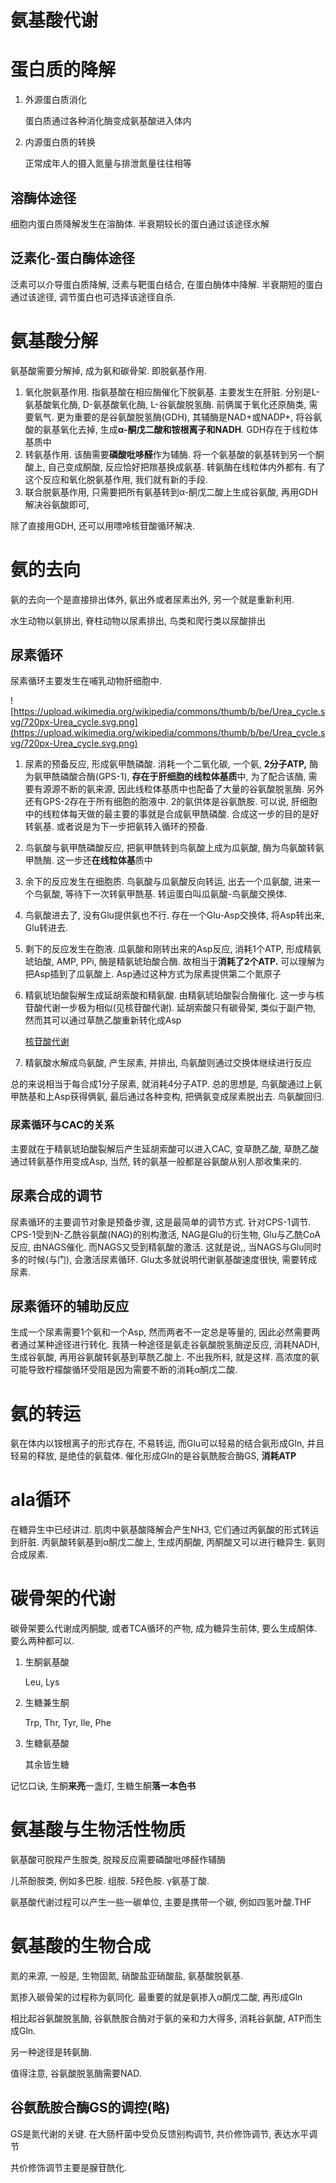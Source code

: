 # 氨基酸代谢

# 蛋白质的降解

1. 外源蛋白质消化
    
    蛋白质通过各种消化酶变成氨基酸进入体内
    
2. 内源蛋白质的转换
    
    正常成年人的摄入氮量与排泄氮量往往相等
    

## 溶酶体途径

细胞内蛋白质降解发生在溶酶体. 半衰期较长的蛋白通过该途径水解

## 泛素化-蛋白酶体途径

泛素可以介导蛋白质降解, 泛素与靶蛋白结合, 在蛋白酶体中降解. 半衰期短的蛋白通过该途径, 调节蛋白也可选择该途径自杀.

# 氨基酸分解

氨基酸需要分解掉, 成为氨和碳骨架. 即脱氨基作用.

1. 氧化脱氨基作用. 指氨基酸在相应酶催化下脱氨基. 主要发生在肝脏. 分别是L-氨基酸氧化酶, D-氨基酸氧化酶, L-谷氨酸脱氢酶. 前俩属于氧化还原酶类, 需要氧气. 更为重要的是谷氨酸脱氢酶(GDH), 其辅酶是NAD+或NADP+, 将谷氨酸的氨基氧化去掉, 生成**α-酮戊二酸和铵根离子和NADH**. GDH存在于线粒体基质中
2. 转氨基作用. 该酶需要**磷酸吡哆醛**作为辅酶. 将一个氨基酸的氨基转到另一个酮酸上, 自己变成酮酸, 反应恰好把羰基换成氨基. 转氨酶在线粒体内外都有. 有了这个反应和氧化脱氨基作用, 我们就有新的手段. 
3. 联合脱氨基作用, 只需要把所有氨基转到α-酮戊二酸上生成谷氨酸, 再用GDH解决谷氨酸即可,

除了直接用GDH, 还可以用嘌呤核苷酸循环解决.

# 氨的去向

氨的去向一个是直接排出体外, 氨出外或者尿素出外, 另一个就是重新利用. 

水生动物以氨排出, 脊柱动物以尿素排出, 鸟类和爬行类以尿酸排出

## 尿素循环

尿素循环主要发生在哺乳动物肝细胞中. 

![https://upload.wikimedia.org/wikipedia/commons/thumb/b/be/Urea_cycle.svg/720px-Urea_cycle.svg.png](https://upload.wikimedia.org/wikipedia/commons/thumb/b/be/Urea_cycle.svg/720px-Urea_cycle.svg.png)

1. 尿素的预备反应, 形成氨甲酰磷酸. 消耗一个二氧化碳, 一个氨, **2分子ATP,** 酶为氨甲酰磷酸合酶(GPS-1), **存在于肝细胞的线粒体基质**中, 为了配合该酶, 需要有源源不断的氨来源, 因此线粒体基质中也配备了大量的谷氨酸脱氢酶. 另外还有GPS-2存在于所有细胞的胞液中. 2的氨供体是谷氨酰胺. 可以说, 肝细胞中的线粒体每天做的最主要的事就是合成氨甲酰磷酸. 合成这一步的目的是好转氨基. 或者说是为下一步把氨转入循环的预备.
2. 鸟氨酸与氨甲酰磷酸反应, 把氨甲酰转到鸟氨酸上成为瓜氨酸, 酶为鸟氨酸转氨甲酰酶. 这一步还**在线粒体基**质中
3. 余下的反应发生在细胞质. 鸟氨酸与瓜氨酸反向转运, 出去一个瓜氨酸, 进来一个鸟氨酸, 等待下一次转氨甲酰基. 转运蛋白叫瓜氨酸-鸟氨酸交换体.
4. 鸟氨酸进去了, 没有Glu提供氨也不行. 存在一个Glu-Asp交换体, 将Asp转出来, Glu转进去.
5. 剩下的反应发生在胞液. 瓜氨酸和刚转出来的Asp反应, 消耗1个ATP, 形成精氨琥珀酸, AMP, PPi, 酶是精氨琥珀酸合酶. 故相当于**消耗了2个ATP.** 可以理解为把Asp插到了瓜氨酸上. Asp通过这种方式为尿素提供第二个氮原子
6. 精氨琥珀酸裂解生成延胡索酸和精氨酸. 由精氨琥珀酸裂合酶催化. 这一步与核苷酸代谢一步极为相似(见核苷酸代谢). 延胡索酸只有碳骨架, 类似于副产物, 然而其可以通过草酰乙酸重新转化成Asp
    
    [核苷酸代谢](%E6%A0%B8%E8%8B%B7%E9%85%B8%E4%BB%A3%E8%B0%A2%20cd078a3e529c498ba17b7701310d0ac0.md)
    
7. 精氨酸水解成鸟氨酸, 产生尿素, 并排出, 鸟氨酸则通过交换体继续进行反应

总的来说相当于每合成1分子尿素, 就消耗4分子ATP. 总的思想是, 鸟氨酸通过上氨甲酰基和上Asp获得俩氨, 最后通过各种变构, 把俩氨变成尿素脱出去. 鸟氨酸回归. 

### 尿素循环与CAC的关系

主要就在于精氨琥珀酸裂解后产生延胡索酸可以进入CAC, 变草酰乙酸, 草酰乙酸通过转氨基作用变成Asp, 当然, 转的氨基一般都是谷氨酸从别人那收集来的.

## 尿素合成的调节

尿素循环的主要调节对象是预备步骤, 这是最简单的调节方式. 针对CPS-1调节. CPS-1受到N-乙酰谷氨酸(NAG)的别构激活, NAG是Glu的衍生物, Glu与乙酰CoA反应, 由NAGS催化. 而NAGS又受到精氨酸的激活. 这就是说,, 当NAGS与Glu同时多的时候(与门), 会激活尿素循环. Glu太多就说明代谢氨基酸速度很快, 需要转成尿素. 

## 尿素循环的辅助反应

生成一个尿素需要1个氨和一个Asp, 然而两者不一定总是等量的, 因此必然需要两者通过某种途径进行转化. 我猜一种途径是氨走谷氨酸脱氢酶逆反应, 消耗NADH, 生成谷氨酸, 再用谷氨酸转氨基到草酰乙酸上. 不出我所料, 就是这样. 高浓度的氨可能导致柠檬酸循环受阻是因为需要不断的消耗α酮戊二酸.

# 氨的转运

氨在体内以铵根离子的形式存在, 不易转运, 而Glu可以轻易的结合氨形成Gln, 并且轻易的释放, 是绝佳的氨载体. 催化形成Gln的是谷氨酰胺合酶GS, **消耗ATP**

# ala循环

在糖异生中已经讲过. 肌肉中氨基酸降解会产生NH3, 它们通过丙氨酸的形式转运到肝脏. 丙氨酸转氨基到α酮戊二酸上, 生成丙酮酸, 丙酮酸又可以进行糖异生. 氨则合成尿素. 

# 碳骨架的代谢

碳骨架要么代谢成丙酮酸, 或者TCA循环的产物, 成为糖异生前体, 要么生成酮体. 要么两种都可以. 

1. 生酮氨基酸
    
    Leu, Lys
    
2. 生糖兼生酮
    
    Trp, Thr, Tyr, Ile, Phe
    
3. 生糖氨基酸
    
    其余皆生糖
    

记忆口诀, 生酮**来亮**一盏灯, 生糖生酮**落一本色书**

# 氨基酸与生物活性物质

氨基酸可脱羧产生胺类, 脱羧反应需要磷酸吡哆醛作辅酶

儿茶酚胺类, 例如多巴胺. 组胺. 5羟色胺. γ氨基丁酸.

氨基酸代谢过程可以产生一些一碳单位, 主要是携带一个碳, 例如四氢叶酸.THF

# 氨基酸的生物合成

氮的来源, 一般是, 生物固氮, 硝酸盐亚硝酸盐, 氨基酸脱氨基. 

氮掺入碳骨架的过程称为氨同化. 最重要的就是氨掺入α酮戊二酸, 再形成Gln

相比起谷氨酸脱氢酶, 谷氨酰胺合酶对于氨的亲和力大得多, 消耗谷氨酸, ATP而生成Gln.

另一种途径是转氨酶.

值得注意, 谷氨酸脱氢酶需要NAD.

## 谷氨酰胺合酶GS的调控(略)

GS是氮代谢的关键. 在大肠杆菌中受负反馈别构调节, 共价修饰调节, 表达水平调节

共价修饰调节主要是腺苷酰化.